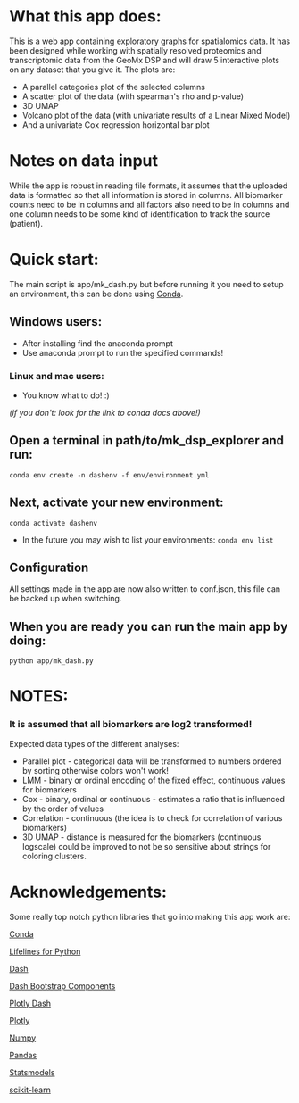 # What this app does:
This is a web app containing exploratory graphs for spatialomics data. 
It has been designed while working with
spatially resolved proteomics and transcriptomic data from the GeoMx DSP 
and will draw
5 interactive plots on any dataset that you give it. The plots are:
* A parallel categories plot of the selected columns
* A scatter plot of the data (with spearman's rho and p-value)
* 3D UMAP
* Volcano plot of the data (with univariate results of a Linear Mixed Model)
* And a univariate Cox regression horizontal bar plot

# Notes on data input
While the app is robust in reading file formats, it assumes that the uploaded data
 is formatted so that all information is stored in columns. All biomarker counts
 need to be in columns and all factors also need to be in columns and one column
 needs to be some kind of identification to track the source (patient). 

# Quick start:
The main script is app/mk_dash.py but before running it you need to setup an environment,
this can be done using [Conda](https://conda.io/docs/user-guide/install/index.html).

## Windows users:
* After installing find the anaconda prompt
* Use anaconda prompt to run the specified commands!

### Linux and mac users:
* You know what to do! :) 

_(if you don't: look for the link to conda docs above!)_

## Open a terminal in path/to/mk_dsp_explorer and run:
```conda env create -n dashenv -f env/environment.yml```

## Next, activate your new environment:
```conda activate dashenv```

* In the future you may wish to list your environments:
```conda env list```

## Configuration 
All settings made in the app are now also written to conf.json, this file can be
backed up when switching. 
## When you are ready you can run the main app by doing:
```python app/mk_dash.py```

# NOTES:
### It is assumed that all biomarkers are log2 transformed!

Expected data types of the different analyses:
* Parallel plot - categorical data will be transformed to numbers ordered by sorting
otherwise colors won't work!
* LMM - binary or ordinal encoding of the fixed effect, continuous values for biomarkers
* Cox - binary, ordinal or continuous - estimates a ratio that is influenced by the order of values
* Correlation - continuous (the idea is to check for correlation of various biomarkers)
* 3D UMAP - distance is measured for the biomarkers (continuous logscale) could be improved
to not be so sensitive about strings for coloring clusters.

# Acknowledgements:
Some really top notch python libraries that go into making this app work are:

[Conda](https://conda.io/)

[Lifelines for Python](https://lifelines.readthedocs.io/en/latest/)

[Dash](https://dash.plot.ly/dash-core-components)

[Dash Bootstrap Components](https://dash-bootstrap-components.readthedocs.io/en/latest/)

[Plotly Dash](https://plotly.com/dash/)

[Plotly](https://plotly.com/)

[Numpy](https://numpy.org/)

[Pandas](https://pandas.pydata.org/)

[Statsmodels](https://www.statsmodels.org/)

[scikit-learn](https://scikit-learn.org/)



